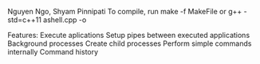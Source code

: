 Nguyen Ngo, Shyam Pinnipati
To compile, run make -f MakeFile or g++ -std=c++11 ashell.cpp -o <filename>

Features:
Execute aplications
Setup pipes between executed applications
Background processes
Create child processes
Perform simple commands internally
Command history

